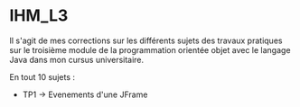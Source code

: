# IHM_L3

Il s'agit de mes corrections sur les différents sujets des travaux pratiques sur le troisième module 
de la programmation orientée objet avec le langage Java dans mon cursus universitaire.

En tout 10 sujets : 

- TP1 -> Evenements d'une JFrame
